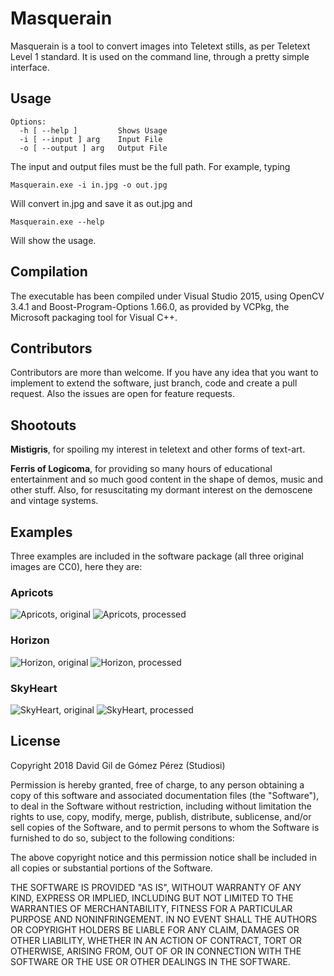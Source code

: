 # Masquerain

Masquerain is a tool to convert images into Teletext stills, as per Teletext Level 1 standard. It is used on the command line, through a pretty simple interface.

## Usage

```
Options:
  -h [ --help ]         Shows Usage
  -i [ --input ] arg    Input File
  -o [ --output ] arg   Output File
```
The input and output files must be the full path. For example, typing
```
Masquerain.exe -i in.jpg -o out.jpg
```
Will convert in.jpg and save it as out.jpg and

```
Masquerain.exe --help
```
Will show the usage.

## Compilation

The executable has been compiled under Visual Studio 2015, using OpenCV 3.4.1 and Boost-Program-Options 1.66.0, as provided by VCPkg, the Microsoft packaging tool for Visual C++.

## Contributors

Contributors are more than welcome. If you have any idea that you want to implement to extend the software, just branch, code and create a pull request. Also the issues are open for feature requests.

## Shootouts

**Mistigris**, for spoiling my interest in teletext and other forms of text-art. 

**Ferris of Logicoma**, for providing so many hours of educational entertainment and so much good content in the shape of demos, music and other stuff. Also, for resuscitating my dormant interest on the demoscene and vintage systems.

## Examples

Three examples are included in the software package (all three original images are CC0), here they are:

### Apricots

![Apricots, original](https://github.com/studiosi/masquerain/blob/master/Examples/Apricots/apricots.jpg)
![Apricots, processed](https://github.com/studiosi/masquerain/blob/master/Examples/Apricots/apricots_ttx.jpg)

### Horizon

![Horizon, original](https://github.com/studiosi/masquerain/blob/master/Examples/Horizon/horizon.jpg)
![Horizon, processed](https://github.com/studiosi/masquerain/blob/master/Examples/Horizon/horizon_ttx.jpg)

### SkyHeart

![SkyHeart, original](https://github.com/studiosi/masquerain/blob/master/Examples/SkyHeart/skyheart.jpg)
![SkyHeart, processed](https://github.com/studiosi/masquerain/blob/master/Examples/SkyHeart/skyheart_ttx.jpg)

## License

Copyright 2018 David Gil de Gómez Pérez (Studiosi)

Permission is hereby granted, free of charge, to any person obtaining a copy of this software and associated documentation files (the "Software"), to deal in the Software without restriction, including without limitation the rights to use, copy, modify, merge, publish, distribute, sublicense, and/or sell copies of the Software, and to permit persons to whom the Software is furnished to do so, subject to the following conditions:

The above copyright notice and this permission notice shall be included in all copies or substantial portions of the Software.

THE SOFTWARE IS PROVIDED "AS IS", WITHOUT WARRANTY OF ANY KIND, EXPRESS OR IMPLIED, INCLUDING BUT NOT LIMITED TO THE WARRANTIES OF MERCHANTABILITY, FITNESS FOR A PARTICULAR PURPOSE AND NONINFRINGEMENT. IN NO EVENT SHALL THE AUTHORS OR COPYRIGHT HOLDERS BE LIABLE FOR ANY CLAIM, DAMAGES OR OTHER LIABILITY, WHETHER IN AN ACTION OF CONTRACT, TORT OR OTHERWISE, ARISING FROM, OUT OF OR IN CONNECTION WITH THE SOFTWARE OR THE USE OR OTHER DEALINGS IN THE SOFTWARE.
